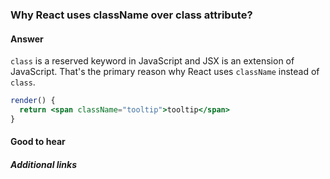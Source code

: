 ### Why React uses className over class attribute?

#### Answer

`class` is a reserved keyword in JavaScript and JSX is an extension of JavaScript. That's the primary reason why React uses `className` instead of `class`.

```jsx
render() {
  return <span className="tooltip">tooltip</span>
}
```

#### Good to hear


##### Additional links

<!-- tags: (react) -->

<!-- expertise: (1) -->
